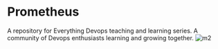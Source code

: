 # Prometheus
A repository for Everything Devops teaching and learning series. 
A community of Devops enthusiasts learning and growing together.
![m2](https://i.pinimg.com/originals/47/fd/28/47fd2856377747c0f51b0adcf3050791.gif)
